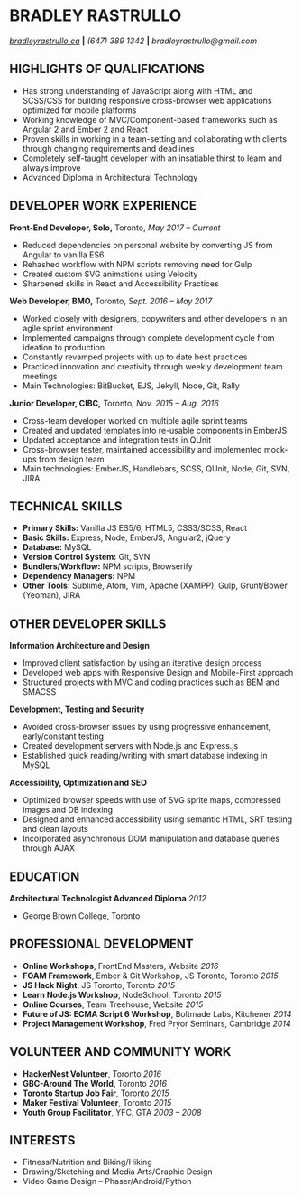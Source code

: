 # BRADLEY RASTRULLO
_[bradleyrastrullo.ca](https://www.bradleyrastrullo.ca "Visit my personal website")_ **|** _(647) 389 1342_ **|** _bradleyrastrullo@gmail.com_

## HIGHLIGHTS OF QUALIFICATIONS
* Has strong understanding of JavaScript along with HTML and SCSS/CSS for building responsive cross-browser web applications optimized for mobile platforms
* Working knowledge of MVC/Component-based frameworks such as Angular 2 and Ember 2 and React
* Proven skills in working in a team-setting and collaborating with clients through changing requirements and deadlines
* Completely self-taught developer with an insatiable thirst to learn and always improve
* Advanced Diploma in Architectural Technology

## DEVELOPER WORK EXPERIENCE

**Front-End Developer, Solo,** Toronto, _May 2017 –  Current_
* Reduced dependencies on personal website by converting JS from Angular to vanilla ES6
* Rehashed workflow with NPM scripts removing need for Gulp
* Created custom SVG animations using Velocity
* Sharpened skills in React and Accessibility Practices

**Web Developer, BMO,** Toronto,	_Sept. 2016 – May 2017_
* Worked closely with designers, copywriters and other developers in an agile sprint environment
* Implemented  campaigns through complete development cycle from ideation to production
* Constantly revamped projects with up to date best practices
* Practiced innovation and creativity through weekly development team meetings
* Main Technologies: BitBucket, EJS, Jekyll, Node, Git, Rally

**Junior Developer, CIBC,** Toronto, _Nov. 2015 – Aug. 2016_
* Cross-team developer worked on multiple  agile sprint teams
* Created and updated templates into re-usable components in EmberJS
* Updated acceptance and integration tests in QUnit
* Cross-browser tester, maintained accessibility and implemented mock-ups from design team
* Main technologies: EmberJS, Handlebars, SCSS, QUnit, Node, Git, SVN, JIRA

## TECHNICAL SKILLS
* **Primary Skills:** Vanilla JS ES5/6, HTML5, CSS3/SCSS, React
* **Basic Skills:** Express, Node, EmberJS, Angular2, jQuery
* **Database:** MySQL
* **Version Control System:** Git, SVN
* **Bundlers/Workflow:** NPM scripts, Browserify
* **Dependency Managers:** NPM
* **Other Tools:** Sublime, Atom, Vim, Apache (XAMPP), Gulp, Grunt/Bower (Yeoman), JIRA


## OTHER DEVELOPER SKILLS
**Information Architecture and Design**
* Improved client satisfaction by using an iterative design process
* Developed web apps with Responsive Design and  Mobile-First approach
* Structured projects with MVC and coding practices such as BEM and SMACSS

**Development, Testing and Security**
* Avoided cross-browser issues by using progressive enhancement, early/constant testing
* Created development servers with Node.js and Express.js
* Established quick reading/writing with smart database indexing in MySQL

**Accessibility, Optimization and SEO**
* Optimized browser speeds with use of SVG sprite maps, compressed images and DB indexing
* Designed and enhanced accessibility using semantic HTML, SRT testing and clean layouts
* Incorporated asynchronous DOM manipulation and database queries through AJAX

## EDUCATION
**Architectural Technologist Advanced Diploma**	_2012_
* George Brown College, Toronto

## PROFESSIONAL DEVELOPMENT
* **Online Workshops**, FrontEnd Masters, Website	_2016_
* **FOAM Framework**, Ember & Git Workshop, JS Toronto, Toronto	_2015_
* **JS Hack Night**, JS Toronto, Toronto	_2015_
* **Learn Node.js Workshop**, NodeSchool, Toronto	_2015_
* **Online Courses**, Team Treehouse, Website	_2015_
* **Future of JS: ECMA Script 6 Workshop**, Boltmade Labs, Kitchener	_2014_
* **Project Management Workshop**, Fred Pryor Seminars, Cambridge	_2014_

## VOLUNTEER AND COMMUNITY WORK
* **HackerNest Volunteer**, Toronto	_2016_
* **GBC-Around The World**, Toronto	_2016_
* **Toronto Startup Job Fair**, Toronto	_2015_
* **Maker Festival Volunteer**, Toronto	_2015_
* **Youth Group Facilitator**, YFC, GTA	_2003 – 2008_

## INTERESTS
* Fitness/Nutrition and Biking/Hiking
* Drawing/Sketching and Media Arts/Graphic Design
* Video Game Design – Phaser/Android/Python
